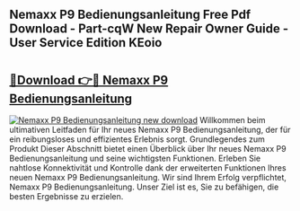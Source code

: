 ## Nemaxx P9 Bedienungsanleitung Free Pdf Download - Part-cqW New Repair Owner Guide - User Service Edition KEoio

# <h2><a href="http://df0tsgm.blite.top/?on=Nemaxx+P9+Bedienungsanleitung">🔗Download 👉🔴 Nemaxx P9 Bedienungsanleitung</a></h2>

[![Nemaxx P9 Bedienungsanleitung new download](https://i.imgur.com/lujVjoI.png)](http://df0tsgm.blite.top/?on=Nemaxx+P9+Bedienungsanleitung)
Willkommen beim ultimativen Leitfaden für Ihr neues Nemaxx P9 Bedienungsanleitung, der für ein reibungsloses und effizientes Erlebnis sorgt. Grundlegendes zum Produkt Dieser Abschnitt bietet einen Überblick über Ihr neues Nemaxx P9 Bedienungsanleitung und seine wichtigsten Funktionen. Erleben Sie nahtlose Konnektivität und Kontrolle dank der erweiterten Funktionen Ihres neuen Nemaxx P9 Bedienungsanleitung. Wir sind Ihrem Erfolg verpflichtet, Nemaxx P9 Bedienungsanleitung. Unser Ziel ist es, Sie zu befähigen, die besten Ergebnisse zu erzielen.
